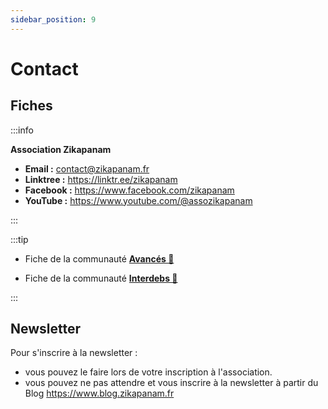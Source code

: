 ```yaml
---
sidebar_position: 9
---
```


# Contact

## Fiches

:::info

**Association Zikapanam**

- **Email :** contact@zikapanam.fr
- **Linktree :** https://linktr.ee/zikapanam
- **Facebook :** https://www.facebook.com/zikapanam
- **YouTube :** https://www.youtube.com/@assozikapanam

:::

:::tip

- Fiche de la communauté **[Avancés 🦁](/docs/intro#communaut%C3%A9-des-avanc%C3%A9s-)**

- Fiche de la communauté **[Interdebs 🐤](/docs/intro#communaut%C3%A9-des-interdebs-)**

:::

## Newsletter

Pour s'inscrire à la newsletter :

- vous pouvez le faire lors de votre inscription à l'association.
- vous pouvez ne pas attendre et vous inscrire à la newsletter à partir du Blog https://www.blog.zikapanam.fr
